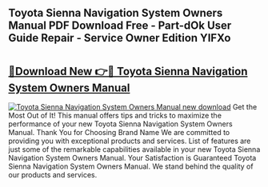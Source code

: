 ## Toyota Sienna Navigation System Owners Manual PDF Download Free - Part-dOk User Guide Repair - Service Owner Edition YIFXo

# <h2><a href="http://bc47077.oget.top/?id=Toyota+Sienna+Navigation+System+Owners+Manual">🔗Download New 👉🔴 Toyota Sienna Navigation System Owners Manual</a></h2>

[![Toyota Sienna Navigation System Owners Manual new download](https://i.imgur.com/5g1atiW.png)](http://bc47077.oget.top/?id=Toyota+Sienna+Navigation+System+Owners+Manual)
Get the Most Out of It! This manual offers tips and tricks to maximize the performance of your new Toyota Sienna Navigation System Owners Manual. Thank You for Choosing Brand Name We are committed to providing you with exceptional products and services. List of features are just some of the remarkable capabilities available in your new Toyota Sienna Navigation System Owners Manual. Your Satisfaction is Guaranteed Toyota Sienna Navigation System Owners Manual. We stand behind the quality of our products and services.
